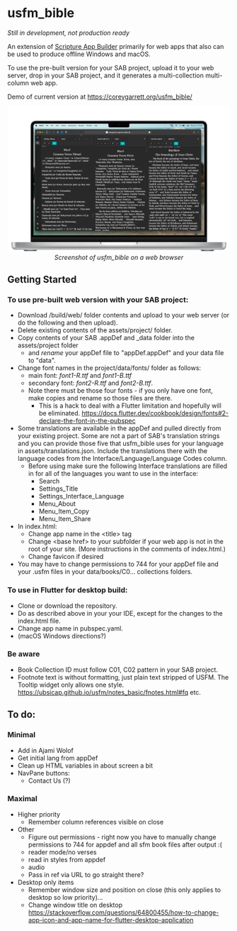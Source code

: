 # usfm_bible

_Still in development, not production ready_

An extension of [Scripture App Builder](https://software.sil.org/scriptureappbuilder/) primarily for web apps that also can be used to produce offline Windows and macOS.

To use the pre-built version for your SAB project, upload it to your web server, drop in your SAB project, and it generates a multi-collection multi-column web app.

Demo of current version at https://coreygarrett.org/usfm_bible/

<p align="center">
  <img src="https://github.com/ngaretou/usfm_bible/blob/master/screenshot.png">
  <br>
  <i>Screenshot of usfm_bible on a web browser</i>
</p>

## Getting Started

### To use pre-built web version with your SAB project:

- Download /build/web/ folder contents and upload to your web server (or do the following and then upload).
- Delete existing contents of the assets/project/ folder.
- Copy contents of your SAB .appDef and \_data folder into the assets/project folder
  - and _rename_ your appDef file to "appDef.appDef" and your data file to "data".
- Change font names in the project/data/fonts/ folder as follows:
    - main font: _font1-R.ttf_ and _font1-B.ttf_
  - secondary font: _font2-R.ttf_ and _font2-B.ttf_.
  - Note there must be those four fonts - if you only have one font, make copies and rename so those files are there.
    - This is a hack to deal with a Flutter limitation and hopefully will be eliminated. https://docs.flutter.dev/cookbook/design/fonts#2-declare-the-font-in-the-pubspec
- Some translations are available in the appDef and pulled directly from your existing project. Some are not a part of SAB's translation strings and you can provide those five that usfm_bible uses for your language in assets/translations.json. Include the translations there with the language codes from the Interface/Language/Language Codes column.
  - Before using make sure the following Interface translations are filled in for all of the languages you want to use in the interface: 
    - Search
    - Settings_Title
    - Settings_Interface_Language
    - Menu_About
    - Menu_Item_Copy
    - Menu_Item_Share
- In index.html:
  - Change app name in the \<title> tag
  - Change \<base href> to your subfolder if your web app is not in the root of your site. (More instructions in the comments of index.html.)
  - Change favicon if desired
- You may have to change permissions to 744 for your appDef file and your .usfm files in your data/books/C0... collections folders.

### To use in Flutter for desktop build:

- Clone or download the repository.
- Do as described above in your your IDE, except for the changes to the index.html file.
- Change app name in pubspec.yaml.
- (macOS Windows directions?)

### Be aware

- Book Collection ID must follow C01, C02 pattern in your SAB project.
- Footnote text is without formatting, just plain text stripped of USFM. The Tooltip widget only allows one style.  https://ubsicap.github.io/usfm/notes_basic/fnotes.html#fq etc.

## To do:
### Minimal
- Add in Ajami Wolof
- Get initial lang from appDef
- Clean up HTML variables in about screen a bit
- NavPane buttons: 
  - Contact Us (?)

### Maximal
- Higher priority
  - Remember column references visible on close
- Other
  - Figure out permissions - right now you have to manually change permissions to 744 for appdef and all sfm book files after output :(
  - reader mode/no verses
  - read in styles from appdef
  - audio
  - Pass in ref via URL to go straight there? 
- Desktop only items
  - Remember window size and position on close (this only applies to desktop so low priority)...
  - Change window title on desktop https://stackoverflow.com/questions/64800455/how-to-change-app-icon-and-app-name-for-flutter-desktop-application

